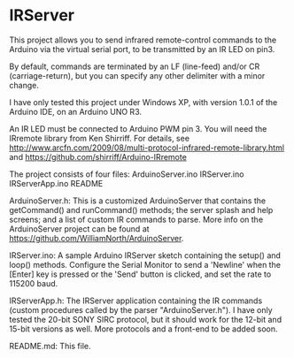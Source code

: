 IRServer
============

This project allows you to send infrared remote-control commands to the Arduino via the virtual serial port, to be transmitted by an IR LED on pin3.

By default, commands are terminated by an LF (line-feed) and/or CR (carriage-return), but you can specify any other delimiter with a minor change.

I have only tested this project under Windows XP, with version 1.0.1 of the Arduino IDE, on an Arduino UNO R3.

An IR LED must be connected to Arduino PWM pin 3.  You will need the IRremote library from Ken Shirriff.  For details, see http://www.arcfn.com/2009/08/multi-protocol-infrared-remote-library.html and https://github.com/shirriff/Arduino-IRremote

The project consists of four files:
ArduinoServer.ino
IRServer.ino
IRServerApp.ino
README

ArduinoServer.h:
This is a customized ArduinoServer that contains the getCommand() and runCommand() methods; the server splash and help screens; and a list of custom IR commands to parse.  More info on the ArduinoServer project can be found at https://github.com/WilliamNorth/ArduinoServer.

IRServer.ino:
A sample Arduino IRServer sketch containing the setup() and loop() methods.  Configure the Serial Monitor to send a 'Newline' when the [Enter] key is pressed or the 'Send' button is clicked, and set the rate to 115200 baud.

IRServerApp.h:
The IRServer application containing the IR commands (custom procedures called by the parser "ArduinoServer.h").  I have only tested the 20-bit SONY SIRC protocol, but it should work for the 12-bit and 15-bit versions as well.  More protocols and a front-end to be added soon.

README.md:
This file.
